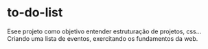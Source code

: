 # to-do-list


Esee projeto como objetivo entender estruturação de projetos, css... Criando uma lista de eventos, exercitando os fundamentos da web.

